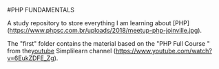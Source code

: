 #PHP FUNDAMENTALS

A study repository to store everything I am learning about [PHP] (https://www.phpsc.com.br/uploads/2018/meetup-php-joinville.jpg).  

The "first" folder contains the material based on the "PHP Full Course " from the[youtube](https://cdn-icons-png.flaticon.com/512/1384/1384060.png) Simplilearn channel (https://www.youtube.com/watch?v=6EukZDFE_Zg).